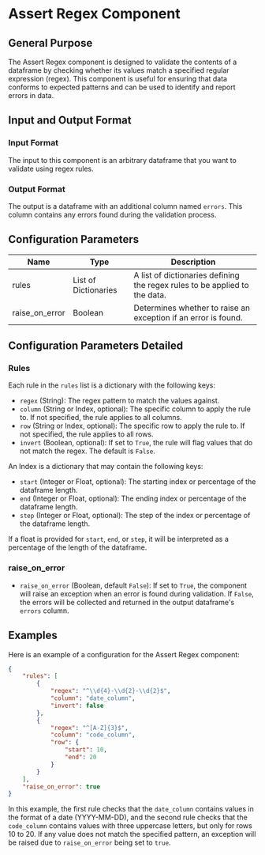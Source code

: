 # Assert Regex Component

## General Purpose

The Assert Regex component is designed to validate the contents of a dataframe by checking whether its values match a specified regular expression (regex). This component is useful for ensuring that data conforms to expected patterns and can be used to identify and report errors in data.

## Input and Output Format

### Input Format

The input to this component is an arbitrary dataframe that you want to validate using regex rules.

### Output Format

The output is a dataframe with an additional column named `errors`. This column contains any errors found during the validation process.

## Configuration Parameters

| Name            | Type                | Description                                                                 |
|-----------------|---------------------|-----------------------------------------------------------------------------|
| rules           | List of Dictionaries| A list of dictionaries defining the regex rules to be applied to the data.   |
| raise_on_error  | Boolean             | Determines whether to raise an exception if an error is found.               |

## Configuration Parameters Detailed

### Rules

Each rule in the `rules` list is a dictionary with the following keys:

- `regex` (String): The regex pattern to match the values against.
- `column` (String or Index, optional): The specific column to apply the rule to. If not specified, the rule applies to all columns.
- `row` (String or Index, optional): The specific row to apply the rule to. If not specified, the rule applies to all rows.
- `invert` (Boolean, optional): If set to `True`, the rule will flag values that do not match the regex. The default is `False`.

An Index is a dictionary that may contain the following keys:

- `start` (Integer or Float, optional): The starting index or percentage of the dataframe length.
- `end` (Integer or Float, optional): The ending index or percentage of the dataframe length.
- `step` (Integer or Float, optional): The step of the index or percentage of the dataframe length.

If a float is provided for `start`, `end`, or `step`, it will be interpreted as a percentage of the length of the dataframe.

### raise_on_error

- `raise_on_error` (Boolean, default `False`): If set to `True`, the component will raise an exception when an error is found during validation. If `False`, the errors will be collected and returned in the output dataframe's `errors` column.

## Examples

Here is an example of a configuration for the Assert Regex component:

```json
{
    "rules": [
        {
            "regex": "^\\d{4}-\\d{2}-\\d{2}$",
            "column": "date_column",
            "invert": false
        },
        {
            "regex": "^[A-Z]{3}$",
            "column": "code_column",
            "row": {
                "start": 10,
                "end": 20
            }
        }
    ],
    "raise_on_error": true
}
```

In this example, the first rule checks that the `date_column` contains values in the format of a date (YYYY-MM-DD), and the second rule checks that the `code_column` contains values with three uppercase letters, but only for rows 10 to 20. If any value does not match the specified pattern, an exception will be raised due to `raise_on_error` being set to `true`.